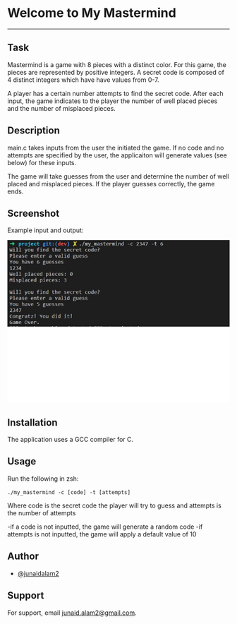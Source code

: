 # Welcome to My Mastermind
***

## Task
Mastermind is a game with 8 pieces with a distinct color. For this game, the pieces are represented by positive integers. A secret code is composed of 4 distinct integers which have have values from 0-7.

A player has a certain number attempts to find the secret code. After each input, the game indicates to the player the number of well placed pieces and the number of misplaced pieces.

## Description
main.c takes inputs from the user the initiated the game. If no code and no attempts are specified by the user, the applicaiton will generate values (see below) for these inputs.

The game will take guesses from the user and determine the number of well placed and misplaced pieces. If the player guesses correctly, the game ends. 

## Screenshot
Example input and output:

![Screenshot](https://github.com/junaidalam2/MyMastermind/blob/main/screenshot.jpg?raw=true)

## Installation
The application uses a GCC compiler for C. 

## Usage
Run the following in zsh:

```
./my_mastermind -c [code] -t [attempts]
```
Where code is the secret code the player will try to guess and attempts is the number of attempts

-if a code is not inputted, the game will generate a random code
-if attempts is not inputted, the game will apply a default value of 10


## Author

- [@junaidalam2](https://github.com/junaidalam2)


## Support

For support, email junaid.alam2@gmail.com.